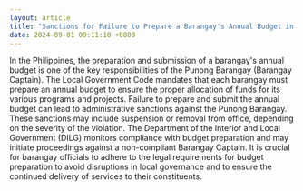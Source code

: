 ```yaml
---
layout: article
title: "Sanctions for Failure to Prepare a Barangay's Annual Budget in the Philippines"
date: 2024-09-01 09:11:10 +0800
---
```


<p>In the Philippines, the preparation and submission of a barangay's annual budget is one of the key responsibilities of the Punong Barangay (Barangay Captain). The Local Government Code mandates that each barangay must prepare an annual budget to ensure the proper allocation of funds for its various programs and projects. Failure to prepare and submit the annual budget can lead to administrative sanctions against the Punong Barangay. These sanctions may include suspension or removal from office, depending on the severity of the violation. The Department of the Interior and Local Government (DILG) monitors compliance with budget preparation and may initiate proceedings against a non-compliant Barangay Captain. It is crucial for barangay officials to adhere to the legal requirements for budget preparation to avoid disruptions in local governance and to ensure the continued delivery of services to their constituents.</p>